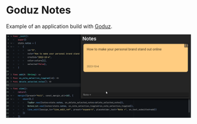 # Goduz Notes

Example of an application build with [Goduz](https://github.com/andresgamboaa/goduz).

![Alt text](images/notes.gif?raw=true "Title")